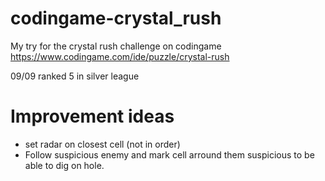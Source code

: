 # codingame-crystal_rush
My try for the crystal rush challenge on codingame https://www.codingame.com/ide/puzzle/crystal-rush

09/09 ranked 5 in silver league

# Improvement ideas

- set radar on closest cell (not in order)
- Follow suspicious enemy and mark cell arround them suspicious to be able to dig on hole.

